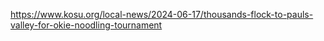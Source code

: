 https://www.kosu.org/local-news/2024-06-17/thousands-flock-to-pauls-valley-for-okie-noodling-tournament
